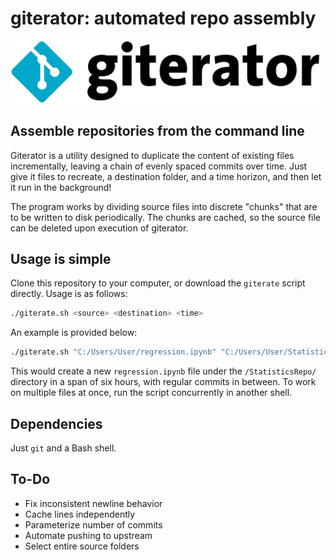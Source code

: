# giterator: automated repo assembly
![giterator logo](https://raw.githubusercontent.com/KartikChugh/giterator/master/logo.jpg)

## Assemble repositories from the command line
Giterator is a utility designed to duplicate the content of existing files incrementally, leaving a chain of evenly spaced commits over time. Just give it files to recreate, a destination folder, and a time horizon, and then let it run in the background!

The program works by dividing source files into discrete "chunks" that are to be written to disk periodically. The chunks are cached, so the source file can be deleted upon execution of giterator.

## Usage is simple
Clone this repository to your computer, or download the `giterate` script directly. 
Usage is as follows:
```bash
./giterate.sh <source> <destination> <time>
```
An example is provided below:
```bash
./giterate.sh "C:/Users/User/regression.ipynb" "C:/Users/User/StatisticsRepo/" 6
```

This would create a new `regression.ipynb` file under the `/StatisticsRepo/` directory in a span of six hours, with regular commits in between. To work on multiple files at once, run the script concurrently in another shell.

## Dependencies
Just `git` and a Bash shell.

## To-Do
- Fix inconsistent newline behavior
- Cache lines independently
- Parameterize number of commits
- Automate pushing to upstream
- Select entire source folders
